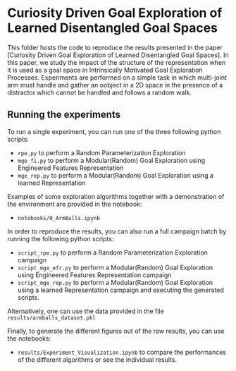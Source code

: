 # Curiosity Driven Goal Exploration of Learned Disentangled Goal Spaces

This folder hosts the code to reproduce the results presented in the paper [Curiosity Driven Goal Exploration of Learned Disentangled Goal Spaces]. In this paper, we study the impact of the structure of the representation when it is used as a goal space in Intrinsically Motivated Goal Exploration Processes. Experiments are performed on a simple task in which multi-joint arm must handle and gather an oobject in a 2D space in the presence of a distractor which cannot be handled and follows a random walk.

## Running the experiments

To run a single experiment, you can run one of the three following python scripts:

+ `rpe.py` to perform a Random Parameterization Exploration
+ `mge_fi.py` to perform a Modular(Random) Goal Exploration using Engineered Features Representation
+ `mge_rep.py` to perform a Modular(Random) Goal Exploration using a learned Representation

Examples of some exploration algorithms together with a demonstration of the environment are provided in the notebook:

+ `notebooks/0_ArmBalls.ipynb`

In order to reproduce the results, you can also run a full campaign batch by running the following python scripts:
+ `script_rpe.py` to perform a Random Parameterization Exploration campaign
+ `script_mge_efr.py` to perform a Modular(Random) Goal Exploration using Engineered Features Representation campaign
+ `script_mge_rep.py` to perform a Modular(Random) Goal Exploration using a learned Representation campaign
and executing the generated scripts.

Alternatively, one can use the data provided in the file `results/armballs_dataset.pkl`

Finally, to generate the different figures out of the raw results, you can use the notebooks:

+ `results/Experiment_Visualization.ipynb` to compare the performances of the different algorithms or see the individual results.
